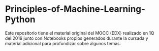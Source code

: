 # Principles-of-Machine-Learning-Python
Este repositorio tiene el material original del MOOC (EDX) realizado en 1Q del 2019 junto con Notebooks propios generados durante la cursada y material adicional para profundizar sobre algunos temas.
